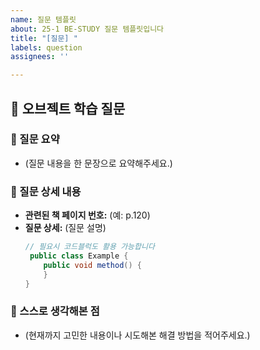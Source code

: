 ```yaml
---
name: 질문 템플릿
about: 25-1 BE-STUDY 질문 템플릿입니다
title: "[질문] "
labels: question
assignees: ''

---
```


## 📖 오브젝트 학습 질문

### 🔹 질문 요약
- (질문 내용을 한 문장으로 요약해주세요.)


### 🔹 질문 상세 내용
- **관련된 책 페이지 번호:** (예: p.120)
- **질문 상세:** 
(질문 설명)
  ```java
  // 필요시 코드블럭도 활용 가능합니다
   public class Example {
      public void method() {
      }
  }


### 🔹 스스로 생각해본 점
- (현재까지 고민한 내용이나 시도해본 해결 방법을 적어주세요.)
